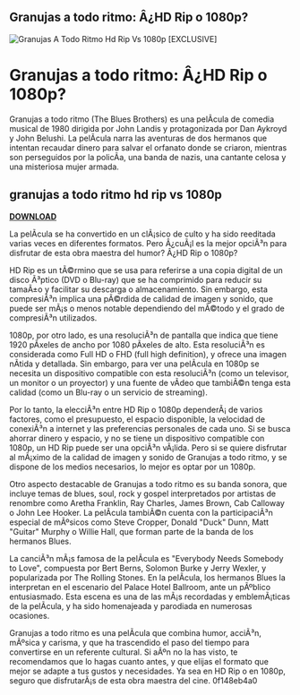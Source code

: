 ## Granujas a todo ritmo: Â¿HD Rip o 1080p?

 
![Granujas A Todo Ritmo Hd Rip Vs 1080p \[EXCLUSIVE\]](https://encrypted-tbn0.gstatic.com/images?q=tbn:ANd9GcTf3Fx-HB4Vwy0kbUYz52dsxuPMgHNmMAU-Rn0GidKl7wKHKhBGEJGIc3XP)

 
# Granujas a todo ritmo: Â¿HD Rip o 1080p?
 
Granujas a todo ritmo (The Blues Brothers) es una pelÃ­cula de comedia musical de 1980 dirigida por John Landis y protagonizada por Dan Aykroyd y John Belushi. La pelÃ­cula narra las aventuras de dos hermanos que intentan recaudar dinero para salvar el orfanato donde se criaron, mientras son perseguidos por la policÃ­a, una banda de nazis, una cantante celosa y una misteriosa mujer armada.
 
## granujas a todo ritmo hd rip vs 1080p


[**DOWNLOAD**](https://lomasmavi.blogspot.com/?c=2tLxju)

 
La pelÃ­cula se ha convertido en un clÃ¡sico de culto y ha sido reeditada varias veces en diferentes formatos. Pero Â¿cuÃ¡l es la mejor opciÃ³n para disfrutar de esta obra maestra del humor? Â¿HD Rip o 1080p?
 
HD Rip es un tÃ©rmino que se usa para referirse a una copia digital de un disco Ã³ptico (DVD o Blu-ray) que se ha comprimido para reducir su tamaÃ±o y facilitar su descarga o almacenamiento. Sin embargo, esta compresiÃ³n implica una pÃ©rdida de calidad de imagen y sonido, que puede ser mÃ¡s o menos notable dependiendo del mÃ©todo y el grado de compresiÃ³n utilizados.
 
1080p, por otro lado, es una resoluciÃ³n de pantalla que indica que tiene 1920 pÃ­xeles de ancho por 1080 pÃ­xeles de alto. Esta resoluciÃ³n es considerada como Full HD o FHD (full high definition), y ofrece una imagen nÃ­tida y detallada. Sin embargo, para ver una pelÃ­cula en 1080p se necesita un dispositivo compatible con esta resoluciÃ³n (como un televisor, un monitor o un proyector) y una fuente de vÃ­deo que tambiÃ©n tenga esta calidad (como un Blu-ray o un servicio de streaming).
 
Por lo tanto, la elecciÃ³n entre HD Rip o 1080p dependerÃ¡ de varios factores, como el presupuesto, el espacio disponible, la velocidad de conexiÃ³n a internet y las preferencias personales de cada uno. Si se busca ahorrar dinero y espacio, y no se tiene un dispositivo compatible con 1080p, un HD Rip puede ser una opciÃ³n vÃ¡lida. Pero si se quiere disfrutar al mÃ¡ximo de la calidad de imagen y sonido de Granujas a todo ritmo, y se dispone de los medios necesarios, lo mejor es optar por un 1080p.

Otro aspecto destacable de Granujas a todo ritmo es su banda sonora, que incluye temas de blues, soul, rock y gospel interpretados por artistas de renombre como Aretha Franklin, Ray Charles, James Brown, Cab Calloway o John Lee Hooker. La pelÃ­cula tambiÃ©n cuenta con la participaciÃ³n especial de mÃºsicos como Steve Cropper, Donald "Duck" Dunn, Matt "Guitar" Murphy o Willie Hall, que forman parte de la banda de los hermanos Blues.
 
La canciÃ³n mÃ¡s famosa de la pelÃ­cula es "Everybody Needs Somebody to Love", compuesta por Bert Berns, Solomon Burke y Jerry Wexler, y popularizada por The Rolling Stones. En la pelÃ­cula, los hermanos Blues la interpretan en el escenario del Palace Hotel Ballroom, ante un pÃºblico entusiasmado. Esta escena es una de las mÃ¡s recordadas y emblemÃ¡ticas de la pelÃ­cula, y ha sido homenajeada y parodiada en numerosas ocasiones.
 
Granujas a todo ritmo es una pelÃ­cula que combina humor, acciÃ³n, mÃºsica y carisma, y que ha trascendido el paso del tiempo para convertirse en un referente cultural. Si aÃºn no la has visto, te recomendamos que lo hagas cuanto antes, y que elijas el formato que mejor se adapte a tus gustos y necesidades. Ya sea en HD Rip o en 1080p, seguro que disfrutarÃ¡s de esta obra maestra del cine.
 0f148eb4a0
